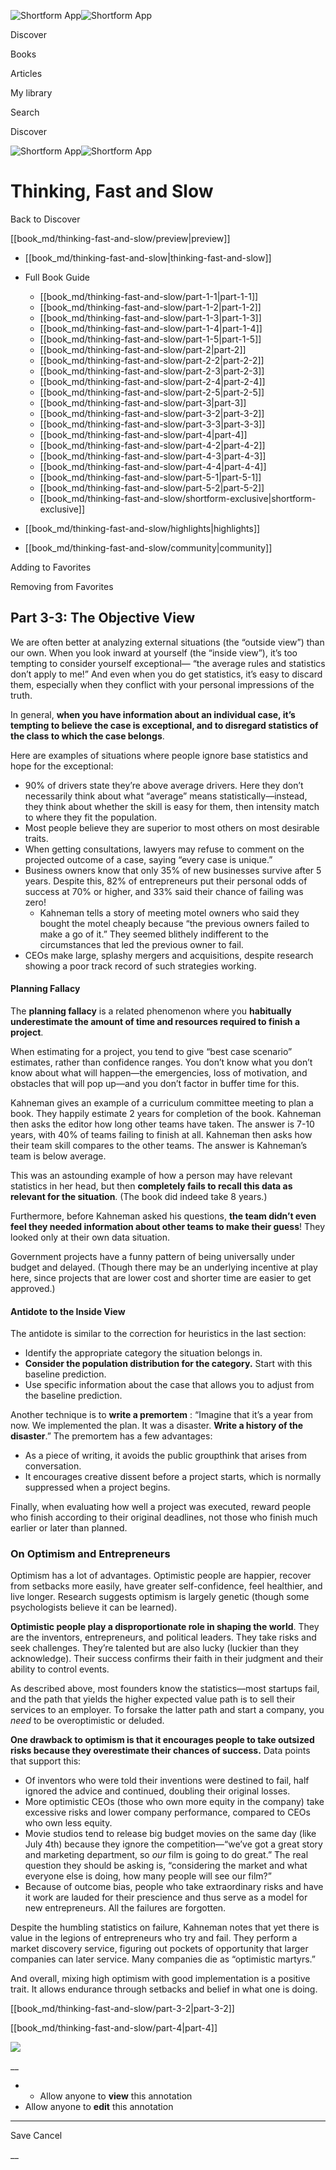 ![Shortform App](/img/logo.36a2399e.svg)![Shortform App](/img/logo-dark.70c1b072.svg)

Discover

Books

Articles

My library

Search

Discover

![Shortform App](/img/logo.36a2399e.svg)![Shortform App](/img/logo-dark.70c1b072.svg)

# Thinking, Fast and Slow

Back to Discover

[[book_md/thinking-fast-and-slow/preview|preview]]

  * [[book_md/thinking-fast-and-slow|thinking-fast-and-slow]]
  * Full Book Guide

    * [[book_md/thinking-fast-and-slow/part-1-1|part-1-1]]
    * [[book_md/thinking-fast-and-slow/part-1-2|part-1-2]]
    * [[book_md/thinking-fast-and-slow/part-1-3|part-1-3]]
    * [[book_md/thinking-fast-and-slow/part-1-4|part-1-4]]
    * [[book_md/thinking-fast-and-slow/part-1-5|part-1-5]]
    * [[book_md/thinking-fast-and-slow/part-2|part-2]]
    * [[book_md/thinking-fast-and-slow/part-2-2|part-2-2]]
    * [[book_md/thinking-fast-and-slow/part-2-3|part-2-3]]
    * [[book_md/thinking-fast-and-slow/part-2-4|part-2-4]]
    * [[book_md/thinking-fast-and-slow/part-2-5|part-2-5]]
    * [[book_md/thinking-fast-and-slow/part-3|part-3]]
    * [[book_md/thinking-fast-and-slow/part-3-2|part-3-2]]
    * [[book_md/thinking-fast-and-slow/part-3-3|part-3-3]]
    * [[book_md/thinking-fast-and-slow/part-4|part-4]]
    * [[book_md/thinking-fast-and-slow/part-4-2|part-4-2]]
    * [[book_md/thinking-fast-and-slow/part-4-3|part-4-3]]
    * [[book_md/thinking-fast-and-slow/part-4-4|part-4-4]]
    * [[book_md/thinking-fast-and-slow/part-5-1|part-5-1]]
    * [[book_md/thinking-fast-and-slow/part-5-2|part-5-2]]
    * [[book_md/thinking-fast-and-slow/shortform-exclusive|shortform-exclusive]]
  * [[book_md/thinking-fast-and-slow/highlights|highlights]]
  * [[book_md/thinking-fast-and-slow/community|community]]



Adding to Favorites 

Removing from Favorites 

## Part 3-3: The Objective View

We are often better at analyzing external situations (the “outside view”) than our own. When you look inward at yourself (the “inside view”), it’s too tempting to consider yourself exceptional— “the average rules and statistics don’t apply to me!” And even when you do get statistics, it’s easy to discard them, especially when they conflict with your personal impressions of the truth.

In general, **when you have information about an individual case, it’s tempting to believe the case is exceptional, and to disregard statistics of the class to which the case belongs**.

Here are examples of situations where people ignore base statistics and hope for the exceptional:

  * 90% of drivers state they’re above average drivers. Here they don’t necessarily think about what “average” means statistically—instead, they think about whether the skill is easy for them, then intensity match to where they fit the population.
  * Most people believe they are superior to most others on most desirable traits.
  * When getting consultations, lawyers may refuse to comment on the projected outcome of a case, saying “every case is unique.”
  * Business owners know that only 35% of new businesses survive after 5 years. Despite this, 82% of entrepreneurs put their personal odds of success at 70% or higher, and 33% said their chance of failing was zero!
    * Kahneman tells a story of meeting motel owners who said they bought the motel cheaply because “the previous owners failed to make a go of it.” They seemed blithely indifferent to the circumstances that led the previous owner to fail.
  * CEOs make large, splashy mergers and acquisitions, despite research showing a poor track record of such strategies working.



#### Planning Fallacy

The **planning fallacy** is a related phenomenon where you **habitually underestimate the amount of time and resources required to finish a project**.

When estimating for a project, you tend to give “best case scenario” estimates, rather than confidence ranges. You don’t know what you don’t know about what will happen—the emergencies, loss of motivation, and obstacles that will pop up—and you don’t factor in buffer time for this.

Kahneman gives an example of a curriculum committee meeting to plan a book. They happily estimate 2 years for completion of the book. Kahneman then asks the editor how long other teams have taken. The answer is 7-10 years, with 40% of teams failing to finish at all. Kahneman then asks how their team skill compares to the other teams. The answer is Kahneman’s team is below average.

This was an astounding example of how a person may have relevant statistics in her head, but then **completely fails to recall this data as relevant for the situation**. (The book did indeed take 8 years.)

Furthermore, before Kahneman asked his questions, **the team didn’t even feel they needed information about other teams to make their guess**! They looked only at their own data situation.

Government projects have a funny pattern of being universally under budget and delayed. (Though there may be an underlying incentive at play here, since projects that are lower cost and shorter time are easier to get approved.)

#### Antidote to the Inside View

The antidote is similar to the correction for heuristics in the last section:

  * Identify the appropriate category the situation belongs in.
  * **Consider the population distribution for the category.** Start with this baseline prediction.
  * Use specific information about the case that allows you to adjust from the baseline prediction.



Another technique is to **write a premortem** : “Imagine that it’s a year from now. We implemented the plan. It was a disaster. **Write a history of the disaster**.” The premortem has a few advantages:

  * As a piece of writing, it avoids the public groupthink that arises from conversation.
  * It encourages creative dissent before a project starts, which is normally suppressed when a project begins.



Finally, when evaluating how well a project was executed, reward people who finish according to their original deadlines, not those who finish much earlier or later than planned.

### On Optimism and Entrepreneurs

Optimism has a lot of advantages. Optimistic people are happier, recover from setbacks more easily, have greater self-confidence, feel healthier, and live longer. Research suggests optimism is largely genetic (though some psychologists believe it can be learned).

**Optimistic people play a disproportionate role in shaping the world**. They are the inventors, entrepreneurs, and political leaders. They take risks and seek challenges. They’re talented but are also lucky (luckier than they acknowledge). Their success confirms their faith in their judgment and their ability to control events.

As described above, most founders know the statistics—most startups fail, and the path that yields the higher expected value path is to sell their services to an employer. To forsake the latter path and start a company, you _need_ to be overoptimistic or deluded.

**One drawback to optimism is that it encourages people to take outsized risks because they overestimate their chances of success.** Data points that support this:

  * Of inventors who were told their inventions were destined to fail, half ignored the advice and continued, doubling their original losses.
  * More optimistic CEOs (those who own more equity in the company) take excessive risks and lower company performance, compared to CEOs who own less equity.
  * Movie studios tend to release big budget movies on the same day (like July 4th) because they ignore the competition—“we’ve got a great story and marketing department, so _our_ film is going to do great.” The real question they should be asking is, “considering the market and what everyone else is doing, how many people will see our film?”
  * Because of outcome bias, people who take extraordinary risks and have it work are lauded for their prescience and thus serve as a model for new entrepreneurs. All the failures are forgotten.



Despite the humbling statistics on failure, Kahneman notes that yet there is value in the legions of entrepreneurs who try and fail. They perform a market discovery service, figuring out pockets of opportunity that larger companies can later service. Many companies die as “optimistic martyrs.”

And overall, mixing high optimism with good implementation is a positive trait. It allows endurance through setbacks and belief in what one is doing.

[[book_md/thinking-fast-and-slow/part-3-2|part-3-2]]

[[book_md/thinking-fast-and-slow/part-4|part-4]]

![](https://bat.bing.com/action/0?ti=56018282&Ver=2&mid=1520fe1b-99a6-44db-8eae-9747eee90078&sid=48a964a0642711eeb2d9b36fc717f5e2&vid=48a9a1e0642711eebeaf23361361f0d4&vids=0&msclkid=N&pi=0&lg=en-US&sw=800&sh=600&sc=24&nwd=1&tl=Shortform%20%7C%20Book&p=https%3A%2F%2Fwww.shortform.com%2Fapp%2Fbook%2Fthinking-fast-and-slow%2Fpart-3-3&r=&lt=1080&evt=pageLoad&sv=1&rn=796471)

__

  *   * Allow anyone to **view** this annotation
  * Allow anyone to **edit** this annotation



* * *

Save Cancel

__



